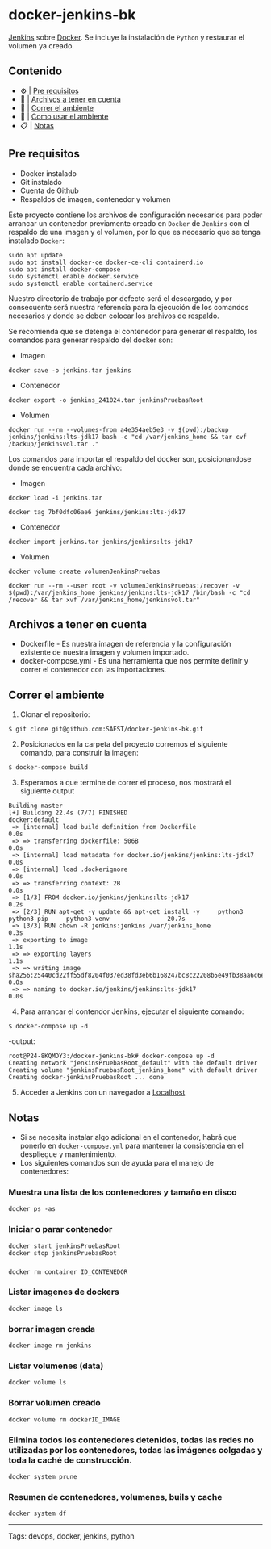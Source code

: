 # docker-jenkins-bk
[Jenkins](https://jenkins.io/) sobre [Docker](https://www.docker.com/). Se incluye la instalación de `Python` y restaurar el volumen ya creado.

## Contenido

- ⚙️ | [Pre requisitos](#pre-requisitos)
- 📄 | [Archivos a tener en cuenta](#archivos-a-tener-en-cuenta)
- 🏃 | [Correr el ambiente](#correr-el-ambiente)
- 🔨 | [Como usar el ambiente](#como-usar-el-ambiente)
- 📋 | [Notas](#notas)

## Pre requisitos

- Docker instalado
- Git instalado
- Cuenta de Github
- Respaldos de imagen, contenedor y volumen

Este proyecto contiene los archivos de configuración necesarios para poder arrancar un contenedor previamente creado en `Docker` de `Jenkins` con el respaldo de una imagen y el volumen, por lo que es necesario que se tenga instalado `Docker`:

```
sudo apt update
sudo apt install docker-ce docker-ce-cli containerd.io
sudo apt install docker-compose
sudo systemctl enable docker.service
sudo systemctl enable containerd.service
```

Nuestro directorio de trabajo por defecto será el descargado, y por consecuente será nuestra referencia para la ejecución de los comandos necesarios y donde se deben colocar los archivos de respaldo.

Se recomienda que se detenga el contenedor para generar el respaldo, los comandos para generar respaldo del docker son:

- Imagen 
```
docker save -o jenkins.tar jenkins
```
- Contenedor 
```
docker export -o jenkins_241024.tar jenkinsPruebasRoot
```
- Volumen
```
docker run --rm --volumes-from a4e354aeb5e3 -v $(pwd):/backup jenkins/jenkins:lts-jdk17 bash -c "cd /var/jenkins_home && tar cvf /backup/jenkinsvol.tar ."
```
Los comandos para importar el respaldo del docker son, posicionandose donde se encuentra cada archivo:

- Imagen 
```
docker load -i jenkins.tar
```
```
docker tag 7bf0dfc06ae6 jenkins/jenkins:lts-jdk17
```
- Contenedor 
```
docker import jenkins.tar jenkins/jenkins:lts-jdk17
```
- Volumen
```
docker volume create volumenJenkinsPruebas
```
```
docker run --rm --user root -v volumenJenkinsPruebas:/recover -v $(pwd):/var/jenkins_home jenkins/jenkins:lts-jdk17 /bin/bash -c "cd /recover && tar xvf /var/jenkins_home/jenkinsvol.tar"
```
## Archivos a tener en cuenta
- Dockerfile - Es nuestra imagen de referencia y la configuración existente de nuestra imagen y volumen importado.
- docker-compose.yml - Es una herramienta que nos permite definir y correr el contenedor con las importaciones.

## Correr el ambiente
1. Clonar el repositorio:
```
$ git clone git@github.com:SAEST/docker-jenkins-bk.git
```

2. Posicionados en la carpeta del proyecto corremos el siguiente comando, para construir la imagen:
```
$ docker-compose build
```

3. Esperamos a que termine de correr el proceso, nos mostrará el siguiente output
```
Building master
[+] Building 22.4s (7/7) FINISHED                                                                        docker:default
 => [internal] load build definition from Dockerfile                                                               0.0s
 => => transferring dockerfile: 506B                                                                               0.0s
 => [internal] load metadata for docker.io/jenkins/jenkins:lts-jdk17                                               0.0s
 => [internal] load .dockerignore                                                                                  0.0s
 => => transferring context: 2B                                                                                    0.0s
 => [1/3] FROM docker.io/jenkins/jenkins:lts-jdk17                                                                 0.2s
 => [2/3] RUN apt-get -y update && apt-get install -y     python3     python3-pip     python3-venv                20.7s
 => [3/3] RUN chown -R jenkins:jenkins /var/jenkins_home                                                           0.3s
 => exporting to image                                                                                             1.1s
 => => exporting layers                                                                                            1.1s
 => => writing image sha256:25440cd22ff55df8204f037ed38fd3eb6b168247bc8c22208b5e49fb38aa6c6e                       0.0s
 => => naming to docker.io/jenkins/jenkins:lts-jdk17                                                               0.0s
```

4. Para arrancar el contendor Jenkins, ejecutar el siguiente comando:
```
$ docker-compose up -d
```
-output:
```
root@P24-8KQMDY3:/docker-jenkins-bk# docker-compose up -d
Creating network "jenkinsPruebasRoot_default" with the default driver
Creating volume "jenkinsPruebasRoot_jenkins_home" with default driver
Creating docker-jenkinsPruebasRoot ... done
```
5. Acceder a Jenkins con un navegador a [Localhost](http://localhost:8080/login?from=%2F)

## Notas
- Si se necesita instalar algo adicional en el contenedor, habrá que ponerlo en `docker-compose.yml` para mantener la consistencia en el despliegue y mantenimiento.
- Los siguientes comandos son de ayuda para el manejo de contenedores:

### Muestra una lista de los contenedores y tamaño en disco
```
docker ps -as
```
### Iniciar o parar contenedor
```
docker start jenkinsPruebasRoot
docker stop jenkinsPruebasRoot
```
### 
``` Borrar contenedor
docker rm container ID_CONTENEDOR
```
### Listar imagenes de dockers
```
docker image ls
```
### borrar imagen creada
```
docker image rm jenkins
```
### Listar volumenes (data)
```
docker volume ls
```
### Borrar volumen creado
```
docker volume rm dockerID_IMAGE
```
### Elimina todos los contenedores detenidos, todas las redes no utilizadas por los contenedores, todas las imágenes colgadas y toda la caché de construcción.
```
docker system prune
```
### Resumen de contenedores, volumenes, buils y cache
```
docker system df
```

---

Tags: devops, docker, jenkins, python
